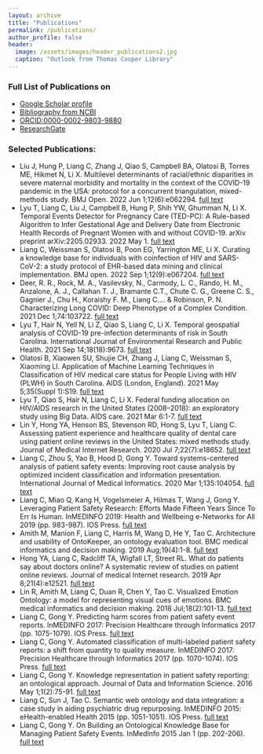 ```yaml
---
layout: archive
title: "Publications"
permalink: /publications/
author_profile: false
header:
  image: /assets/images/header_publications2.jpg
  caption: "Outlook from Thomas Cooper Library"
---
```


### Full List of Publications on
- [Google Scholar profile](https://scholar.google.com/citations?user=VMcFpJ4AAAAJ&hl=en)<br/>
- [Bibliography from NCBI](https://www.ncbi.nlm.nih.gov/sites/myncbi/1HeGaoiqXwwwpf/bibliography/55040917/public/?sort=date&direction=ascending)<br/>
- [ORCID:0000-0002-9803-9880](https://orcid.org/0000-0002-9803-9880)<br/>
- [ResearchGate](https://www.researchgate.net/profile/Chen_Liang32)<br/>

### Selected Publications:
- Liu J, Hung P, Liang C, Zhang J, Qiao S, Campbell BA, Olatosi B, Torres ME, Hikmet N, Li X. Multilevel determinants of racial/ethnic disparities in severe maternal morbidity and mortality in the context of the COVID-19 pandemic in the USA: protocol for a concurrent triangulation, mixed-methods study. BMJ Open. 2022 Jun 1;12(6):e062294. [full text](https://bmjopen.bmj.com/content/12/6/e062294)
- Lyu T, Liang C, Liu J, Campbell B, Hung P, Shih YW, Ghumman N, Li X. Temporal Events Detector for Pregnancy Care (TED-PC): A Rule-based Algorithm to Infer Gestational Age and Delivery Date from Electronic Health Records of Pregnant Women with and without COVID-19. arXiv preprint arXiv:2205.02933. 2022 May 1. [full text](https://arxiv.org/abs/2205.02933)
- Liang C, Weissman S, Olatosi B, Poon EG, Yarrington ME, Li X. Curating a knowledge base for individuals with coinfection of HIV and SARS-CoV-2: a study protocol of EHR-based data mining and clinical implementation. BMJ open. 2022 Sep 1;12(9):e067204. [full text](https://bmjopen.bmj.com/content/12/9/e067204.abstract)
- Deer, R. R., Rock, M. A., Vasilevsky, N., Carmody, L. C., Rando, H. M., Anzalone, A. J., Callahan T. J., Bramante C.T., Chute C. G., Greene C. S., Gagnier J., Chu H., Koraishy F. M., Liang C.... & Robinson, P. N. Characterizing Long COVID: Deep Phenotype of a Complex Condition. 2021 Dec 1;74:103722. [full text](https://www.sciencedirect.com/science/article/pii/S2352396421005168)
- Lyu T, Hair N, Yell N, Li Z, Qiao S, Liang C, Li X. Temporal geospatial analysis of COVID-19 pre-infection determinants of risk in South Carolina. International Journal of Environmental Research and Public Health. 2021 Sep 14;18(18):9673. [full text](https://www.mdpi.com/1660-4601/18/18/9673)
- Olatosi B, Xiaowen SU, Shujie CH, Zhang J, Liang C, Weissman S, Xiaoming LI. Application of Machine Learning Techniques in Classification of HIV medical care status for People Living with HIV (PLWH) in South Carolina. AIDS (London, England). 2021 May 5;35(Suppl 1):S19. [full text](https://journals.lww.com/aidsonline/Fulltext/2021/05011/Application_of_machine_learning_techniques_in.3.aspx)
- Lyu T, Qiao S, Hair N, Liang C, Li X. Federal funding allocation on HIV/AIDS research in the United States (2008–2018): an exploratory study using Big Data. AIDS care. 2021 Mar 6:1-7. [full text](https://www.tandfonline.com/doi/abs/10.1080/09540121.2021.1896664)
- Lin Y, Hong YA, Henson BS, Stevenson RD, Hong S, Lyu T, Liang C. Assessing patient experience and healthcare quality of dental care using patient online reviews in the United States: mixed methods study. Journal of Medical Internet Research. 2020 Jul 7;22(7):e18652. [full text](https://www.jmir.org/2020/7/e18652/)
- Liang C, Zhou S, Yao B, Hood D, Gong Y. Toward systems-centered analysis of patient safety events: Improving root cause analysis by optimized incident classification and information presentation. International Journal of Medical Informatics. 2020 Mar 1;135:104054. [full text](https://www.sciencedirect.com/science/article/pii/S1386505619308792)
- Liang C, Miao Q, Kang H, Vogelsmeier A, Hilmas T, Wang J, Gong Y. Leveraging Patient Safety Research: Efforts Made Fifteen Years Since To Err Is Human. InMEDINFO 2019: Health and Wellbeing e-Networks for All 2019 (pp. 983-987). IOS Press. [full text](http://ebooks.iospress.nl/publication/52136)
- Amith M, Manion F, Liang C, Harris M, Wang D, He Y, Tao C. Architecture and usability of OntoKeeper, an ontology evaluation tool. BMC medical informatics and decision making. 2019 Aug;19(4):1-8. [full text](https://bmcmedinformdecismak.biomedcentral.com/articles/10.1186/s12911-019-0859-z)
- Hong YA, Liang C, Radcliff TA, Wigfall LT, Street RL. What do patients say about doctors online? A systematic review of studies on patient online reviews. Journal of medical Internet research. 2019 Apr 8;21(4):e12521. [full text](https://www.jmir.org/2019/4/e12521/)
- Lin R, Amith M, Liang C, Duan R, Chen Y, Tao C. Visualized Emotion Ontology: a model for representing visual cues of emotions. BMC medical informatics and decision making. 2018 Jul;18(2):101-13. [full text](https://bmcmedinformdecismak.biomedcentral.com/articles/10.1186/s12911-018-0634-6)
- Liang C, Gong Y. Predicting harm scores from patient safety event reports. InMEDINFO 2017: Precision Healthcare through Informatics 2017 (pp. 1075-1079). IOS Press. [full text](http://ebooks.iospress.nl/publication/48320)
- Liang C, Gong Y. Automated classification of multi-labeled patient safety reports: a shift from quantity to quality measure. InMEDINFO 2017: Precision Healthcare through Informatics 2017 (pp. 1070-1074). IOS Press. [full text](http://ebooks.iospress.nl/Extern/EnterMedLine.aspx?ISSN=0926-9630&Volume=245&SPage=1070)
- Liang C, Gong Y. Knowledge representation in patient safety reporting: an ontological approach. Journal of Data and Information Science. 2016 May 1;1(2):75-91. [full text](https://content.sciendo.com/view/journals/jdis/1/2/article-p75.xml)
- Liang C, Sun J, Tao C. Semantic web ontology and data integration: a case study in aiding psychiatric drug repurposing. InMEDINFO 2015: eHealth-enabled Health 2015 (pp. 1051-1051). IOS Press. [full text](https://www.ncbi.nlm.nih.gov/pmc/articles/PMC5001753/)
- Liang C, Gong Y. On Building an Ontological Knowledge Base for Managing Patient Safety Events. InMedInfo 2015 Jan 1 (pp. 202-206). [full text](http://ebooks.iospress.nl/publication/40197)